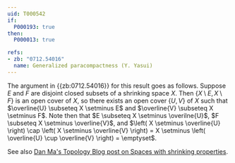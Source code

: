 ```yaml
---
uid: T000542
if:
  P000193: true
then:
  P000013: true

refs:
- zb: "0712.54016"
  name: Generalized paracompactness (Y. Yasui)
---
```


The argument in {{zb:0712.54016}} for this result goes as follows. Suppose $E$ and $F$ are disjoint closed subsets of a shrinking space $X$. Then $\{ X \setminus E , X \setminus F\}$ is an open cover of $X$, so there exists an open cover $\{U, V\}$ of $X$ such that $\overline{U} \subseteq X \setminus E$ and $\overline{V} \subseteq X \setminus F$. Note then that $E \subseteq X \setminus \overilne{U}$, $F \subseteq X \setminus \overline{V}$, and $\left( X \setminus \overline{U} \right) \cap \left( X \setminus \overline{V} \right) = X \setminus \left( \overline{U} \cup \overline{V} \right) = \emptyset$.

See also [Dan Ma's Topology Blog post on Spaces with shrinking properties](https://dantopology.wordpress.com/2017/01/05/spaces-with-shrinking-properties/).